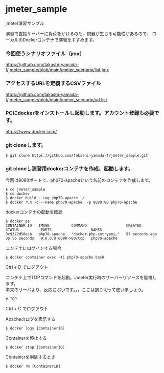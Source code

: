 # jmeter_sample
jmeter演習サンプル

演習で直接サーバーに負荷をかけるのも、問題が生じる可能性があるので、
ローカルのDockerコンテナで演習をすすめます。

### 今回使うシナリオファイル（jmx）
https://github.com/takashi-yamada-f/jmeter_sample/blob/main/jmeter_scenario/list.jmx

### アクセスするURLを定義するCSVファイル
https://github.com/takashi-yamada-f/jmeter_sample/blob/main/jmeter_scenario/url.list

### PCにdockerをインストールし起動します。アカウント登録も必要です。
https://www.docker.com/

### git cloneします。
```
$ git clone https://github.com/takashi-yamada-f/jmeter_sample.git
```

### git cloneし演習用dockerコンテナを作成、起動します。

今回は8080ポートで、php70-apacheという名前のコンテナを作成します。
```
$ cd jmeter_sample
$ cd docker
$ docker build --tag php70-apache ./
$ docker run -d --name php70-apache  -p 8080:80 php70-apache
```

dockerコンテナの起動を確認
```
$ docker ps
CONTAINER ID   IMAGE          COMMAND                  CREATED          STATUS          PORTS                  NAMES
0c9372d58eab   php70-apache   "docker-php-entrypoi…"   57 seconds ago   Up 56 seconds   0.0.0.0:8080->80/tcp   php70-apache
```

コンテナにログインする場合
```
$ docker container exec -ti php70-apache bash
```
Ctrl + D でログアウト

コンテナ上でTOPコマンドを起動。Jmeter実行時のサーバーリソースを監視します。<br>
本来のサーバより、反応にぶいです。。。ここは割り切って使いましょう。
```
# TOP
```
Ctrl + C でログアウト

Apacheのログを表示する
```
$ docker logs [ContainerID]
```

Containerを停止する
```
$ docker stop [ContainerID]
```

Containerを削除するとき
```
$ docker rm [ContainerID]
```

